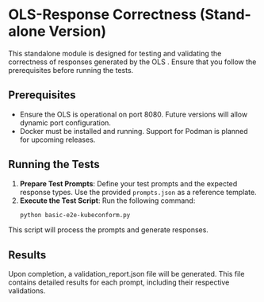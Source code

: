 # OLS-Response Correctness (Stand-alone Version)

This standalone module is designed for testing and validating the correctness of responses generated by the OLS . Ensure that you follow the prerequisites before running the tests.

## Prerequisites
- Ensure the OLS is operational on port 8080. Future versions will allow dynamic port configuration.
- Docker must be installed and running. Support for Podman is planned for upcoming releases.

## Running the Tests
1. **Prepare Test Prompts**: Define your test prompts and the expected response types. Use the provided `prompts.json` as a reference template.
2. **Execute the Test Script**: Run the following command:
   ```bash
   python basic-e2e-kubeconform.py

This script will process the prompts and generate responses.

## Results

Upon completion, a validation_report.json file will be generated. This file contains detailed results for each prompt, including their respective validations.